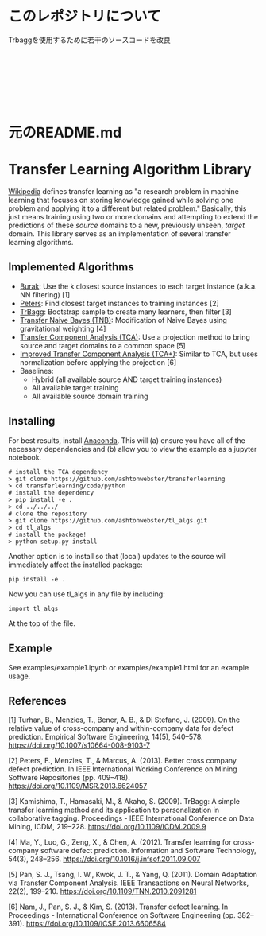 # このレポジトリについて
Trbaggを使用するために若干のソースコードを改良


<br><br><br><br><br><br>

# 元のREADME.md


# Transfer Learning Algorithm Library

[Wikipedia](https://en.wikipedia.org/wiki/Inductive_transfer) defines transfer learning as "a research problem in machine learning that focuses on storing knowledge gained while solving one problem and applying it to a different but related problem." Basically, this just means training using two or more domains and attempting to extend the predictions of these *source* domains to a new, previously unseen, *target* domain. This library serves as an implementation of several transfer learning algorithms.

## Implemented Algorithms

* [Burak](https://doi.org/10.1007/s10664-008-9103-7): Use the k closest source instances to each target instance (a.k.a. NN filtering) [1]
* [Peters](https://doi.org/10.1109/MSR.2013.6624057): Find closest target instances to training instances [2]
* [TrBagg](https://doi.org/10.1109/ICDM.2009.9): Bootstrap sample to create many learners, then filter [3]
* [Transfer Naive Bayes (TNB)](https://doi.org/10.1016/j.infsof.2011.09.007): Modification of Naive Bayes using gravitational weighting [4]
* [Transfer Component Analysis (TCA)](https://doi.org/10.1109/TNN.2010.2091281): Use a projection method to bring source and target domains to a common space [5]
* [Improved Transfer Component Analysis (TCA+)](https://doi.org/10.1109/ICSE.2013.6606584): Similar to TCA, but uses normalization before applying the projection [6]
* Baselines:
    * Hybrid (all available source AND target training instances)
    * All available target training
    * All available source domain training

## Installing

For best results, install [Anaconda](https://www.continuum.io/downloads).  This will (a) ensure you have all of the necessary dependencies and (b) allow you to view the example as a jupyter notebook.

```
# install the TCA dependency
> git clone https://github.com/ashtonwebster/transferlearning
> cd transferlearning/code/python
# install the dependency
> pip install -e .
> cd ../../../
# clone the repository
> git clone https://github.com/ashtonwebster/tl_algs.git
> cd tl_algs
# install the package!
> python setup.py install
```

Another option is to install so that (local) updates to the source will immediately affect the installed package:

```
pip install -e .
```

Now you can use tl_algs in any file by including:
```
import tl_algs
```
At the top of the file.

## Example

See examples/example1.ipynb or examples/example1.html for an example usage.

## References

[1] Turhan, B., Menzies, T., Bener, A. B., & Di Stefano, J. (2009). On the relative value of cross-company and within-company data for defect prediction. Empirical Software Engineering, 14(5), 540–578. https://doi.org/10.1007/s10664-008-9103-7

[2] Peters, F., Menzies, T., & Marcus, A. (2013). Better cross company defect prediction. In IEEE International Working Conference on Mining Software Repositories (pp. 409–418). https://doi.org/10.1109/MSR.2013.6624057

[3] Kamishima, T., Hamasaki, M., & Akaho, S. (2009). TrBagg: A simple transfer learning method and its application to personalization in collaborative tagging. Proceedings - IEEE International Conference on Data Mining, ICDM, 219–228. https://doi.org/10.1109/ICDM.2009.9

[4] Ma, Y., Luo, G., Zeng, X., & Chen, A. (2012). Transfer learning for cross-company software defect prediction. Information and Software Technology, 54(3), 248–256. https://doi.org/10.1016/j.infsof.2011.09.007

[5] Pan, S. J., Tsang, I. W., Kwok, J. T., & Yang, Q. (2011). Domain Adaptation via Transfer Component Analysis. IEEE Transactions on Neural Networks, 22(2), 199–210. https://doi.org/10.1109/TNN.2010.2091281

[6] Nam, J., Pan, S. J., & Kim, S. (2013). Transfer defect learning. In Proceedings - International Conference on Software Engineering (pp. 382–391). https://doi.org/10.1109/ICSE.2013.6606584
